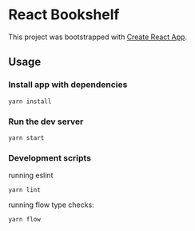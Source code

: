 # React Bookshelf

This project was bootstrapped with [Create React App](https://github.com/facebookincubator/create-react-app).

## Usage

### Install app with dependencies

    yarn install

### Run the dev server

    yarn start

### Development scripts

running eslint

    yarn lint

running flow type checks:

    yarn flow
